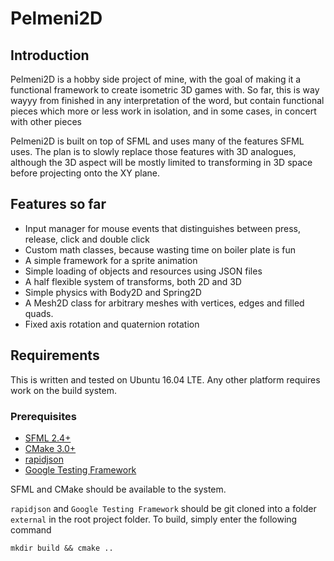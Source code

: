 # Pelmeni2D
## Introduction
Pelmeni2D is a hobby side project of mine, with the goal of making it a functional framework to create isometric 3D games with. So far, this is way wayyy from finished in any interpretation of the word, but contain functional pieces which more or less work in isolation, and in some cases, in concert with other pieces

Pelmeni2D is built on top of SFML and uses many of the features SFML uses. The plan is to slowly replace those features with 3D analogues, although the 3D aspect will be mostly limited to transforming in 3D space before projecting onto the XY plane.
## Features so far
* Input manager for mouse events that distinguishes between press, release, click and double click
* Custom math classes, because wasting time on boiler plate is fun
* A simple framework for a sprite animation
* Simple loading of objects and resources using JSON files
* A half flexible system of transforms, both 2D and 3D
* Simple physics with Body2D and Spring2D
* A Mesh2D class for arbitrary meshes with vertices, edges and filled quads.
* Fixed axis rotation and quaternion rotation
## Requirements
This is written and tested on Ubuntu 16.04 LTE. Any other platform requires work on the build system.
### Prerequisites
* [SFML 2.4+](https://www.sfml-dev.org/)
* [CMake 3.0+](https://cmake.org/)
* [rapidjson](https://github.com/Tencent/rapidjson)
* [Google Testing Framework](https://github.com/google/googletest)

SFML and CMake should be available to the system.

`rapidjson` and `Google Testing Framework` should be git cloned into a folder `external` in the root project folder.
To build, simply enter the following command
```
mkdir build && cmake ..
```